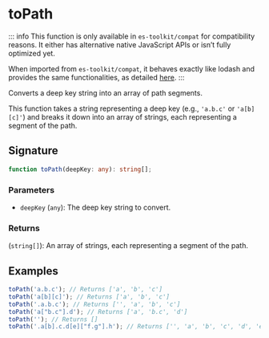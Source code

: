 # toPath

::: info
This function is only available in `es-toolkit/compat` for compatibility reasons. It either has alternative native JavaScript APIs or isn’t fully optimized yet.

When imported from `es-toolkit/compat`, it behaves exactly like lodash and provides the same functionalities, as detailed [here](../../../compatibility.md).
:::

Converts a deep key string into an array of path segments.

This function takes a string representing a deep key (e.g., `'a.b.c'` or `'a[b][c]'`) and breaks it down into an array of strings, each representing a segment of the path.

## Signature

```typescript
function toPath(deepKey: any): string[];
```

### Parameters

- `deepKey` (`any`): The deep key string to convert.

### Returns

(`string[]`): An array of strings, each representing a segment of the path.

## Examples

```typescript
toPath('a.b.c'); // Returns ['a', 'b', 'c']
toPath('a[b][c]'); // Returns ['a', 'b', 'c']
toPath('.a.b.c'); // Returns ['', 'a', 'b', 'c']
toPath('a["b.c"].d'); // Returns ['a', 'b.c', 'd']
toPath(''); // Returns []
toPath('.a[b].c.d[e]["f.g"].h'); // Returns ['', 'a', 'b', 'c', 'd', 'e', 'f.g', 'h']
```
